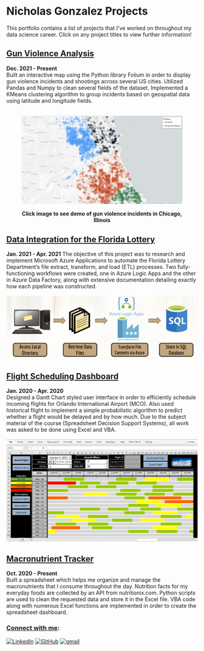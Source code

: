 # **Nicholas Gonzalez Projects**
This portfolio contains a list of projects that I've worked on throughout my data science career. Click on any project titles to view further information!

## **[Gun Violence Analysis](https://github.com/nicholasgonzalez1/Gun_Violence_Analysis)**
**Dec. 2021 - Present** <br>
Built an interactive map using the Python library Folium in order to display gun violence incidents and shootings across several US cities. Utilized Pandas and Numpy to clean several fields of the dataset. Implemented a KMeans clustering algorithm to group incidents based on geospatial data using latitude and longitude fields. <br><br>

<figure>
  <p align="center">
    <kbd>
      <img src="https://github.com/nicholasgonzalez1/Gun_Violence_Analysis/blob/main/images/chicago_demo.png?raw=true" width="550">
    </kbd>
  </p>
  <p align="center"><b>Click image to see demo of gun violence incidents in Chicago, Illinois</b></p>
</figure>

## **[Data Integration for the Florida Lottery](https://github.com/nicholasgonzalez1/Data_Integration_FLD)**
**Jan. 2021 - Apr. 2021** 
The objective of this project was to research and implement Microsoft Azure Applications to automate the Florida Lottery Department’s file extract, transform, and load (ETL) processes. Two fully-functioning workflows were created, one in Azure Logic Apps and the other in Azure Data Factory, along with extensive documentation detailing exactly how each pipeline was constructed.<br><br>
<kbd>
<img src="https://github.com/nicholasgonzalez1/Data_Integration_FLD/blob/main/images/about_project.png?raw=true" width="600">
</kbd>

## **[Flight Scheduling Dashboard](https://github.com/nicholasgonzalez1/Flight_Scheduling_Dashboard)**
**Jan. 2020 - Apr. 2020**  
Designed a Gantt Chart styled user interface in order to efficiently schedule incoming flights for Orlando International Airport (MCO). Also used historical flight to implement a simple probabilistic algorithm to predict whether a flight would be delayed and by how much. Due to the subject material of the course (Spreadsheet Decision Support Systems), all work was asked to be done using Excel and VBA.<br><br>
<kbd>
<img src="https://github.com/nicholasgonzalez1/Flight_Scheduling_Dashboard/blob/main/images/gui_screen.JPG?raw=true" width="600">
</kbd>

## **[Macronutrient Tracker](https://github.com/nicholasgonzalez1/Macronutrient_Tracker)**
**Oct. 2020 - Present**  
Built a spreadsheet which helps me organize and manage the macronutrients that I consume throughout the day. Nutrition facts for my everyday foods are collected by an API from nutritionix.com. Python scripts are used to clean the requested data and store it in the Excel file. VBA code along with numerous Excel functions are implemented in order to create the spreadsheet dashboard.

### **[Connect with me](https://github.com/nicholasgonzalez1)**:
[![LinkedIn](https://img.shields.io/badge/LinkedIn-0077B5?style=for-the-badge&logo=linkedin&logoColor=white)](https://www.linkedin.com/in/nicholas927)  [![GitHub](https://img.shields.io/badge/GitHub-100000?style=for-the-badge&logo=github&logoColor=white)](https://github.com/nicholasgonzalez1)  [![gmail](https://img.shields.io/badge/Gmail-D14836?style=for-the-badge&logo=gmail&logoColor=white)](mailto:nicholasgonzalez927@gmail.com)

